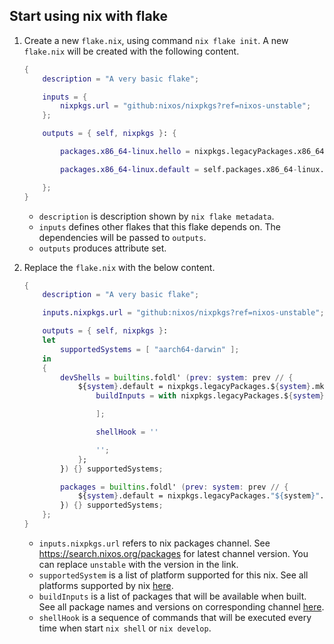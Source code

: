## Start using nix with flake

1. Create a new `flake.nix`, using command `nix flake init`. A new `flake.nix` will be created with the following content.

    ```nix
    {
        description = "A very basic flake";

        inputs = {
            nixpkgs.url = "github:nixos/nixpkgs?ref=nixos-unstable";
        };

        outputs = { self, nixpkgs }: {

            packages.x86_64-linux.hello = nixpkgs.legacyPackages.x86_64-linux.hello;

            packages.x86_64-linux.default = self.packages.x86_64-linux.hello;

        };
    }
    ```

    - `description` is description shown by `nix flake metadata`.
    - `inputs` defines other flakes that this flake depends on. The dependencies will be passed to `outputs`.
    - `outputs` produces attribute set.

2. Replace the `flake.nix` with the below content.
   
    ```nix
    {
        description = "A very basic flake";

        inputs.nixpkgs.url = "github:nixos/nixpkgs?ref=nixos-unstable";

        outputs = { self, nixpkgs }: 
        let 
            supportedSystems = [ "aarch64-darwin" ]; 
        in 
        {
            devShells = builtins.foldl' (prev: system: prev // {
                ${system}.default = nixpkgs.legacyPackages.${system}.mkShell {
                    buildInputs = with nixpkgs.legacyPackages.${system}; [

                    ];

                    shellHook = ''

                    '';
                };
            }) {} supportedSystems;

            packages = builtins.foldl' (prev: system: prev // {
                ${system}.default = nixpkgs.legacyPackages."${system}".hello; 
            }) {} supportedSystems;
        };
    }
    ```

    - `inputs.nixpkgs.url` refers to nix packages channel. See https://search.nixos.org/packages for latest channel version. You can replace `unstable` with the version in the link.
    - `supportedSystem` is a list of platform supported for this nix. See all platforms supported by nix [here](https://nix.dev/manual/nix/2.18/installation/supported-platforms#supported-platforms).
    - `buildInputs` is a list of packages that will be available when built. See all package names and versions on corresponding channel [here](https://search.nixos.org/packages).
    - `shellHook` is a sequence of commands that will be executed every time when start `nix shell` or `nix develop`.